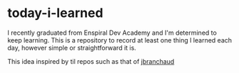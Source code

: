 # today-i-learned

I recently graduated from Enspiral Dev Academy and I'm determined to keep learning. This is a repository to record at least one thing I learned each day, however simple or straightforward it is.

This idea inspired by til repos such as that of <a href="https://github.com/jbranchaud/til">jbranchaud</a>
